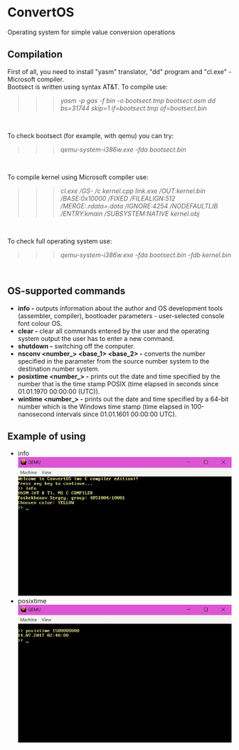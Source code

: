 # ConvertOS
Operating system for simple value conversion operations

## Compilation
First of all, you need to install "yasm" translator, "dd" program and "cl.exe" - Microsoft compiler.
</br>
Bootsect is written using syntax AT&T. To compile use:
>>> *yasm -p gas -f bin -o bootsect.tmp bootsect.asm*
>>> *dd bs=31744 skip=1 if=bootsect.tmp of=bootsect.bin*
</br>

To check bootsect (for example, with qemu) you can try:</br>
>>> *qemu-system-i386w.exe -fda bootsect.bin*
</br>

To compile kernel using Microsoft compiler use:
>>> *cl.exe /GS- /c kernel.cpp*
>>> *link.exe /OUT:kernel.bin /BASE:0x10000 /FIXED /FILEALIGN:512 /MERGE:.rdata=.data /IGNORE:4254 /NODEFAULTLIB /ENTRY:kmain /SUBSYSTEM:NATIVE kernel.obj*

</br>

To check full operating system use:
>>> *qemu-system-i386w.exe -fda bootsect.bin -fdb kernel.bin*

</br>

## OS-supported commands
* **info -** outputs information about the author and OS development tools (assembler, compiler), bootloader parameters - user-selected console font colour OS.
* **clear -** clear all commands entered by the user and the operating system output the user has to enter a new command.
* **shutdown -** switching off the computer.
* **nsconv <number_> <base_1> <base_2> -** converts the number specified in the parameter from the source number system to the destination number system.
* **posixtime <number_> -** prints out the date and time specified by the number that is the time stamp POSIX (time elapsed in seconds since 01.01.1970 00:00:00 (UTC)).
* **wintime <number_> -** prints out the date and time specified by a 64-bit number which is the Windows time stamp (time elapsed in 100-nanosecond intervals since
01.01.1601 00:00:00 UTC).

## Example of using
* info
![info](https://github.com/greyworm11/convert_os/blob/main/4.%20info.JPG?raw=true)
* posixtime
![posixtime](https://github.com/greyworm11/convert_os/blob/main/9.%20posixtime%202.JPG?raw=true)